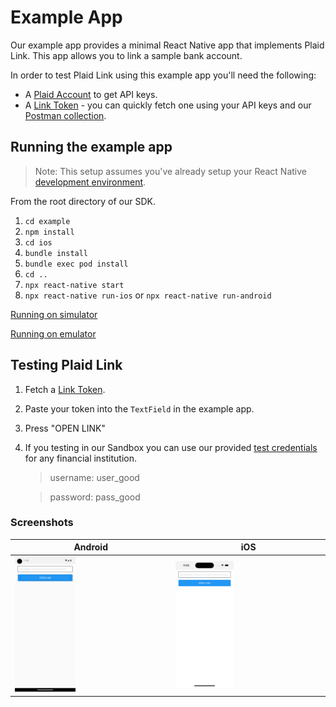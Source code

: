 # Example App

Our example app provides a minimal React Native app that implements Plaid Link. This app allows you to link a sample bank account.

In order to test Plaid Link using this example app you'll need the following:

- A [Plaid Account](https://dashboard.plaid.com/signup) to get API keys.
- A [Link Token](https://plaid.com/docs/api/tokens/#linktokencreate) - you can quickly fetch one using your API keys and our [Postman collection](https://github.com/plaid/plaid-postman).

## Running the example app

> Note: This setup assumes you've already setup your React Native [development environment](https://reactnative.dev/docs/environment-setup). 

From the root directory of our SDK. 

1. `cd example`
2. `npm install`
3. `cd ios`
4. `bundle install`
5. `bundle exec pod install`
6. `cd ..`
7. `npx react-native start`
8. `npx react-native run-ios` or `npx react-native run-android`

[Running on simulator](https://reactnative.dev/docs/running-on-simulator-ios)

[Running on emulator](https://stackoverflow.com/a/63994477/7245977)

## Testing Plaid Link

1. Fetch a [Link Token](https://plaid.com/docs/api/tokens/#linktokencreate).
2. Paste your token into the `TextField` in the example app.
3. Press "OPEN LINK"
4. If you testing in our Sandbox you can use our provided [test credentials](https://plaid.com/docs/sandbox/test-credentials/) for any financial institution.

	> username: user_good
	
	> password: pass_good

### Screenshots

| Android                                             | iOS                                             |
| --------------------------------------------------- | ----------------------------------------------- |
| <img src=./images/android_screenshot.png width=40%> | <img src=./images/ios_screenshot.png width=40%> |


